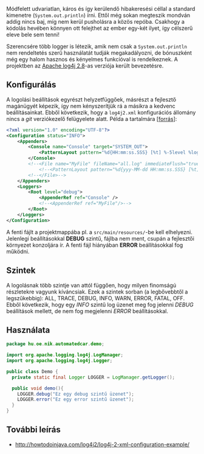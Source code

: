 Módfelett udvariatlan, káros és így kerülendő hibakeresési céllal a standard kimenetre (`System.out.println`) írni. Ettől még sokan megteszik mondván addig nincs baj, míg nem kerül pusholásra a közös repóba. Csakhogy a kódolás hevében könnyen ott felejthet az ember egy-két ilyet, így célszerű eleve bele sem tenni!

Szerencsére több logger is létezik, amik nem csak a `System.out.println` nem rendeltetés szerű használatát tudják megakadályozni, de bónuszként még egy halom hasznos és kényelmes funkcióval is rendelkeznek. A projektben az [Apache log4j 2.8](https://logging.apache.org/log4j/2.x/)-as verziója került bevezetésre.

## Konfigurálás

A logolási beállítások egyrészt helyzetfüggőek, másrészt a fejlesztő magánügyét képezik, így nem kényszerítjük rá a másikra a kedvenc beállításainkat. Ebből következik, hogy a `log4j2.xml` konfigurációs állomány nincs a *git* verziókezelő felügyelete alatt. Példa a tartalmára [[forrás](http://stackoverflow.com/a/21206994/4737417)]:

``` xml
<?xml version="1.0" encoding="UTF-8"?>
<Configuration status="INFO">
    <Appenders>
        <Console name="Console" target="SYSTEM_OUT">
            <PatternLayout pattern="%d{HH:mm:ss.SSS} [%t] %-5level %logger{36} - %msg%n" />
        </Console>
        <!--<File name="MyFile" fileName="all.log" immediateFlush="true" append="false">-->
            <!--<PatternLayout pattern="%d{yyy-MM-dd HH:mm:ss.SSS} [%t] %-5level %logger{36} - %msg%n"/>-->
        <!--</File>-->
    </Appenders>
    <Loggers>
        <Root level="debug">
            <AppenderRef ref="Console" />
            <!--<AppenderRef ref="MyFile"/>-->
        </Root>
    </Loggers>
</Configuration>
```
A fenti fájlt a projektmappába pl. a `src/main/resources/`-be kell elhelyezni. Jelenlegi beállításokkal **DEBUG** szintű, fájlba nem ment, csupán a fejlesztői környezet konzoljára ír. A fenti fájl hiányában **ERROR** beállításokkal fog működni.

## Szintek

A logolásnak több szintje van attól függően, hogy milyen finomságú részletekre vagyunk kíváncsiak. Ezek a szintek sorban (a legbővebbtől a legszűkebbig): ALL, TRACE, DEBUG, INFO, WARN, ERROR, FATAL, OFF. Ebből következik, hogy egy *INFO* szintű log üzenet meg fog jelenni *DEBUG* beállítások mellett, de nem fog megjelenni *ERROR* beállításokkal.

## Használata

``` java
package hu.oe.nik.automatedcar.demo;

import org.apache.logging.log4j.LogManager;
import org.apache.logging.log4j.Logger;

public class Demo {
  private static final Logger LOGGER = LogManager.getLogger();

  public void demo(){
    LOGGER.debug("Ez egy debug szintű üzenet");
    LOGGER.error("Ez egy error szintű üzenet");
  }
}
```

## További leírás
- http://howtodoinjava.com/log4j2/log4j-2-xml-configuration-example/